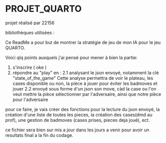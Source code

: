 # PROJET_QUARTO

projet réalisé par 22156

bibliothèques utilisées : 

Ce ReadMe a pour but de montrer la stratégie de jeu de mon IA pour le jeu QUARTO.

Voici qlq points auxquels j'ai pensé pour mener à bien la partie:
1. s'inscrire ( oke )
2. répondre au "play" en :
2.1 analysant le json envoyé, notamment la clé "state_of_the_game"
Cette analyse permettra de voir le plateau, les cases disponible ou non, la pièce à jouer pour éviter les badmoves et jouer
2.2 envoyé sous forme d'un json son move, càd la case ou l'on veut mettre la pièce sélectionner par l'adversaire, ainsi que notre pièce pour l'adversaire

pour ce faire, je vais créer des fonctions pour la lecture du json envoyé, la création d'une liste de toutes les pieces, la création des cases(dmd au prof), une gestion de badmoves (cases prises, pieces deja joué), ect.

ce fichier sera bien sur mis a jour dans les jours a venir pour avoir un resultats final a la fin du codage.